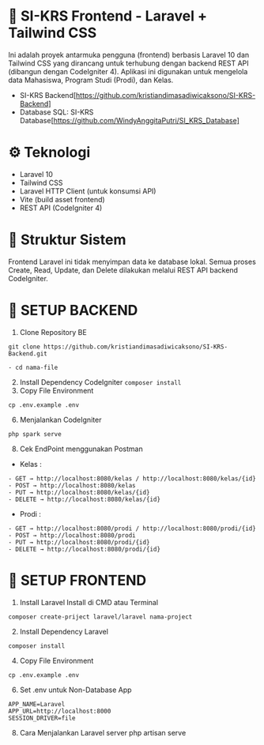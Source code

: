 # 🚀 SI-KRS Frontend - Laravel + Tailwind CSS
Ini adalah proyek antarmuka pengguna (frontend) berbasis Laravel 10 dan Tailwind CSS yang dirancang untuk terhubung dengan backend REST API (dibangun dengan CodeIgniter 4). Aplikasi ini digunakan untuk mengelola data Mahasiswa, Program Studi (Prodi), dan Kelas.

- SI-KRS Backend[https://github.com/kristiandimasadiwicaksono/SI-KRS-Backend]
- Database SQL: SI-KRS Database[https://github.com/WindyAnggitaPutri/SI_KRS_Database]

# ⚙ Teknologi
- Laravel 10
- Tailwind CSS
- Laravel HTTP Client (untuk konsumsi API)
- Vite (build asset frontend)
- REST API (CodeIgniter 4)

# 🧩 Struktur Sistem
Frontend Laravel ini tidak menyimpan data ke database lokal. Semua proses Create, Read, Update, dan Delete dilakukan melalui REST API backend CodeIgniter.

# 🚀 SETUP BACKEND
1. Clone Repository BE
```
git clone https://github.com/kristiandimasadiwicaksono/SI-KRS-Backend.git
```
```
- cd nama-file
```
2. Install Dependency CodeIgniter
``
composer install
``
4. Copy File Environment
```
cp .env.example .env
```
6. Menjalankan CodeIgniter
```
php spark serve
```
8. Cek EndPoint menggunakan Postman
- Kelas :
```
- GET → http://localhost:8080/kelas / http://localhost:8080/kelas/{id}
- POST → http://localhost:8080/kelas
- PUT → http://localhost:8080/kelas/{id}
- DELETE → http://localhost:8080/kelas/{id}
```
- Prodi :
```
- GET → http://localhost:8080/prodi / http://localhost:8080/prodi/{id}
- POST → http://localhost:8080/prodi
- PUT → http://localhost:8080/prodi/{id}
- DELETE → http://localhost:8080/prodi/{id}
```

# 🚀 SETUP FRONTEND
1. Install Laravel
Install di CMD atau Terminal
```
composer create-priject laravel/laravel nama-project
```

2. Install Dependency Laravel
```
composer install
```
4. Copy File Environment
```
cp .env.example .env
```
6. Set .env untuk Non-Database App
```
APP_NAME=Laravel
APP_URL=http://localhost:8000
SESSION_DRIVER=file
```

8. Cara Menjalankan Laravel server
php artisan serve
